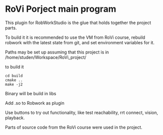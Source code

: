 # RoVi Porject main program

This plugin for RobWorkStudio is the glue that holds together the project parts.

To build it it is recommended to use the VM from RoVi course, rebuild robwork with the latest state from git, and set environment variables for it.

Paths may be set up assuming that this project is in /home/studen/Workspace/RoVi_project/

to build it
```
cd build
cmake ..
make -j2
```

Binary will be build in libs

Add .so to Robwork as plugin

Use buttons to try out functionality, like test reachability, rrt connect, vision, playback.

Parts of source code from the RoVi course were used in the project.